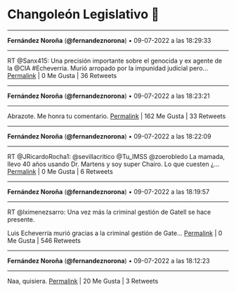 # Changoleón Legislativo 🙈
*****
**Fernández Noroña** (**@fernandeznorona**) • 09-07-2022 a las 18:29:33
*****
RT @Sanx415: Una precisión importante sobre el genocida y ex agente de la @CIA #Echeverria.  Murió arropado por la impunidad judicial pero…
[Permalink](https://twitter.com/fernandeznorona/status/1545958375942459392) | 0 Me Gusta | 36 Retweets
*****
**Fernández Noroña** (**@fernandeznorona**) • 09-07-2022 a las 18:23:21
*****
Abrazote. Me honra tu comentario.
[Permalink](https://twitter.com/fernandeznorona/status/1545956811567775744) | 162 Me Gusta | 33 Retweets
*****
**Fernández Noroña** (**@fernandeznorona**) • 09-07-2022 a las 18:22:09
*****
RT @JRicardoRocha1: @sevillacritico @Tu_IMSS @zoerobledo La mamada,  llevo 40 años usando Dr. Martens y soy super Chairo. Lo que cuesten  ¿…
[Permalink](https://twitter.com/fernandeznorona/status/1545956512585203714) | 0 Me Gusta | 6 Retweets
*****
**Fernández Noroña** (**@fernandeznorona**) • 09-07-2022 a las 18:19:57
*****
RT @lximenezsarro: Una vez más la criminal gestión de Gatell se hace presente.


Luis Echeverría murió gracias a la criminal gestión de Gate…
[Permalink](https://twitter.com/fernandeznorona/status/1545955957976489984) | 0 Me Gusta | 546 Retweets
*****
**Fernández Noroña** (**@fernandeznorona**) • 09-07-2022 a las 18:12:23
*****
Naa, quisiera.
[Permalink](https://twitter.com/fernandeznorona/status/1545954054827909129) | 20 Me Gusta | 3 Retweets